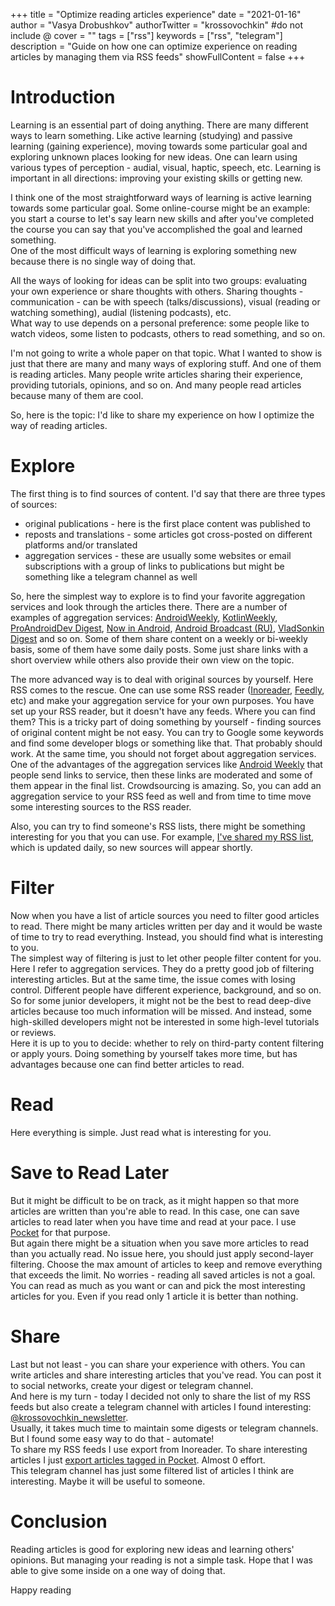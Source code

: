 +++
title = "Optimize reading articles experience"
date = "2021-01-16"
author = "Vasya Drobushkov"
authorTwitter = "krossovochkin" #do not include @
cover = ""
tags = ["rss"]
keywords = ["rss", "telegram"]
description = "Guide on how one can optimize experience on reading articles by managing them via RSS feeds"
showFullContent = false
+++

# Introduction

Learning is an essential part of doing anything. There are many different ways to learn something. Like active learning (studying) and passive learning (gaining experience), moving towards some particular goal and exploring unknown places looking for new ideas. One can learn using various types of perception - audial, visual, haptic, speech, etc.
Learning is important in all directions: improving your existing skills or getting new.

I think one of the most straightforward ways of learning is active learning towards some particular goal. Some online-course might be an example: you start a course to let's say learn new skills and after you've completed the course you can say that you've accomplished the goal and learned something.  
One of the most difficult ways of learning is exploring something new because there is no single way of doing that.  

All the ways of looking for ideas can be split into two groups: evaluating your own experience or share thoughts with others. Sharing thoughts - communication - can be with speech (talks/discussions), visual (reading or watching something), audial (listening podcasts), etc.  
What way to use depends on a personal preference: some people like to watch videos, some listen to podcasts, others to read something, and so on.  

I'm not going to write a whole paper on that topic. What I wanted to show is just that there are many and many ways of exploring stuff. And one of them is reading articles. Many people write articles sharing their experience, providing tutorials, opinions, and so on. And many people read articles because many of them are cool.  

So, here is the topic: I'd like to share my experience on how I optimize the way of reading articles.

# Explore

The first thing is to find sources of content. I'd say that there are three types of sources:
- original publications - here is the first place content was published to
- reposts and translations - some articles got cross-posted on different platforms and/or translated
- aggregation services - these are usually some websites or email subscriptions with a group of links to publications but might be something like a telegram channel as well

So, here the simplest way to explore is to find your favorite aggregation services and look through the articles there. There are a number of examples of aggregation services: [AndroidWeekly](https://androidweekly.net), [KotlinWeekly](https://androidweekly.net), [ProAndroidDev Digest](https://proandroiddev.com), [Now in Android](https://developer.android.com/series/now-in-android), [Android Broadcast (RU)](https://t.me/android_broadcast), [VladSonkin Digest](https://vladsonkin.com/android-newsletter/) and so on.
Some of them share content on a weekly or bi-weekly basis, some of them have some daily posts. Some just share links with a short overview while others also provide their own view on the topic.  

The more advanced way is to deal with original sources by yourself. Here RSS comes to the rescue. One can use some RSS reader ([Inoreader](https://www.inoreader.com), [Feedly](https://feedly.com), etc) and make your aggregation service for your own purposes. 
You have set up your RSS reader, but it doesn't have any feeds. Where you can find them? This is a tricky part of doing something by yourself - finding sources of original content might be not easy. You can try to Google some keywords and find some developer blogs or something like that. That probably should work.
At the same time, you should not forget about aggregation services. One of the advantages of the aggregation services like [Android Weekly](https://androidweekly.net) that people send links to service, then these links are moderated and some of them appear in the final list. Crowdsourcing is amazing. So, you can add an aggregation service to your RSS feed as well and from time to time move some interesting sources to the RSS reader.  

Also, you can try to find someone's RSS lists, there might be something interesting for you that you can use. For example, [I've shared my RSS list](https://github.com/krossovochkin/k.rss.opml), which is updated daily, so new sources will appear shortly.

# Filter

Now when you have a list of article sources you need to filter good articles to read. There might be many articles written per day and it would be waste of time to try to read everything. Instead, you should find what is interesting to you.  
The simplest way of filtering is just to let other people filter content for you. Here I refer to aggregation services. They do a pretty good job of filtering interesting articles. But at the same time, the issue comes with losing control. Different people have different experience, background, and so on. So for some junior developers, it might not be the best to read deep-dive articles because too much information will be missed. And instead, some high-skilled developers might not be interested in some high-level tutorials or reviews.  
Here it is up to you to decide: whether to rely on third-party content filtering or apply yours. Doing something by yourself takes more time, but has advantages because one can find better articles to read.  

# Read

Here everything is simple. Just read what is interesting for you.  

# Save to Read Later

But it might be difficult to be on track, as it might happen so that more articles are written than you're able to read. In this case, one can save articles to read later when you have time and read at your pace. I use [Pocket](https://app.getpocket.com) for that purpose.  
But again there might be a situation when you save more articles to read than you actually read. No issue here, you should just apply second-layer filtering. Choose the max amount of articles to keep and remove everything that exceeds the limit. No worries - reading all saved articles is not a goal. You can read as much as you want or can and pick the most interesting articles for you. Even if you read only 1 article it is better than nothing.

# Share

Last but not least - you can share your experience with others. You can write articles and share interesting articles that you've read. You can post it to social networks, create your digest or telegram channel.  
And here is my turn - today I decided not only to share the list of my RSS feeds but also create a telegram channel with articles I found interesting: [@krossovochkin_newsletter](https://t.me/krossovochkin_newsletter).  
Usually, it takes much time to maintain some digests or telegram channels. But I found some easy way to do that - automate!  
To share my RSS feeds I use export from Inoreader. To share interesting articles I just [export articles tagged in Pocket](https://github.com/krossovochkin/krossovochkin_newsletter). Almost 0 effort.  
This telegram channel has just some filtered list of articles I think are interesting. Maybe it will be useful to someone.  

# Conclusion

Reading articles is good for exploring new ideas and learning others' opinions. But managing your reading is not a simple task. Hope that I was able to give some inside on a one way of doing that.  

Happy reading